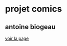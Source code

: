 # projet  comics 
## antoine biogeau


[voir la page](https://antoinebiogeau.github.io/projet_DC/ "index")
